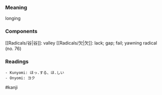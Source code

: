 ### Meaning

longing

### Components

[[Radicals/谷|谷]]: valley [[Radicals/欠|欠]]: lack; gap; fail; yawning radical (no. 76)

### Readings

```
- Kunyomi: ほっ.する、ほ.しい
- Onyomi: ヨク
```

#kanji